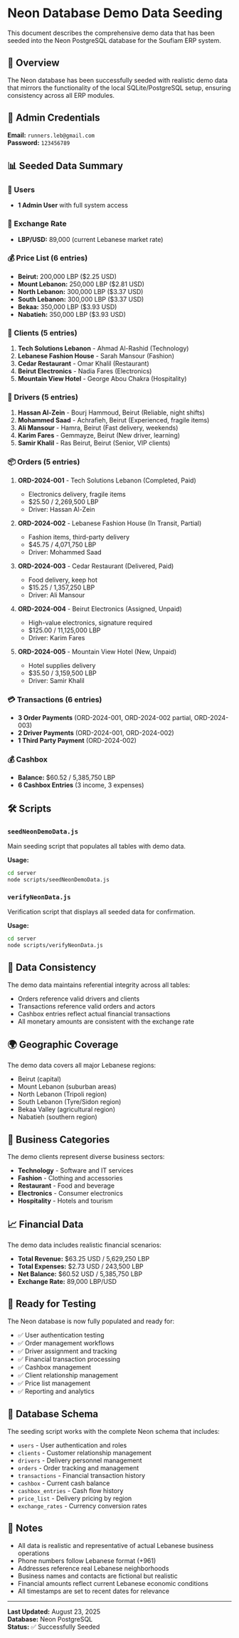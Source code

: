 # Neon Database Demo Data Seeding

This document describes the comprehensive demo data that has been seeded into the Neon PostgreSQL database for the Soufiam ERP system.

## 🎯 Overview

The Neon database has been successfully seeded with realistic demo data that mirrors the functionality of the local SQLite/PostgreSQL setup, ensuring consistency across all ERP modules.

## 🔑 Admin Credentials

**Email:** `runners.leb@gmail.com`  
**Password:** `123456789`

## 📊 Seeded Data Summary

### 👤 Users
- **1 Admin User** with full system access

### 💱 Exchange Rate
- **LBP/USD:** 89,000 (current Lebanese market rate)

### 💰 Price List (6 entries)
- **Beirut:** 200,000 LBP ($2.25 USD)
- **Mount Lebanon:** 250,000 LBP ($2.81 USD)
- **North Lebanon:** 300,000 LBP ($3.37 USD)
- **South Lebanon:** 300,000 LBP ($3.37 USD)
- **Bekaa:** 350,000 LBP ($3.93 USD)
- **Nabatieh:** 350,000 LBP ($3.93 USD)

### 👥 Clients (5 entries)
1. **Tech Solutions Lebanon** - Ahmad Al-Rashid (Technology)
2. **Lebanese Fashion House** - Sarah Mansour (Fashion)
3. **Cedar Restaurant** - Omar Khalil (Restaurant)
4. **Beirut Electronics** - Nadia Fares (Electronics)
5. **Mountain View Hotel** - George Abou Chakra (Hospitality)

### 🚗 Drivers (5 entries)
1. **Hassan Al-Zein** - Bourj Hammoud, Beirut (Reliable, night shifts)
2. **Mohammed Saad** - Achrafieh, Beirut (Experienced, fragile items)
3. **Ali Mansour** - Hamra, Beirut (Fast delivery, weekends)
4. **Karim Fares** - Gemmayze, Beirut (New driver, learning)
5. **Samir Khalil** - Ras Beirut, Beirut (Senior, VIP clients)

### 📦 Orders (5 entries)
1. **ORD-2024-001** - Tech Solutions Lebanon (Completed, Paid)
   - Electronics delivery, fragile items
   - $25.50 / 2,269,500 LBP
   - Driver: Hassan Al-Zein

2. **ORD-2024-002** - Lebanese Fashion House (In Transit, Partial)
   - Fashion items, third-party delivery
   - $45.75 / 4,071,750 LBP
   - Driver: Mohammed Saad

3. **ORD-2024-003** - Cedar Restaurant (Delivered, Paid)
   - Food delivery, keep hot
   - $15.25 / 1,357,250 LBP
   - Driver: Ali Mansour

4. **ORD-2024-004** - Beirut Electronics (Assigned, Unpaid)
   - High-value electronics, signature required
   - $125.00 / 11,125,000 LBP
   - Driver: Karim Fares

5. **ORD-2024-005** - Mountain View Hotel (New, Unpaid)
   - Hotel supplies delivery
   - $35.50 / 3,159,500 LBP
   - Driver: Samir Khalil

### 💳 Transactions (6 entries)
- **3 Order Payments** (ORD-2024-001, ORD-2024-002 partial, ORD-2024-003)
- **2 Driver Payments** (ORD-2024-001, ORD-2024-002)
- **1 Third Party Payment** (ORD-2024-002)

### 💰 Cashbox
- **Balance:** $60.52 / 5,385,750 LBP
- **6 Cashbox Entries** (3 income, 3 expenses)

## 🛠️ Scripts

### `seedNeonDemoData.js`
Main seeding script that populates all tables with demo data.

**Usage:**
```bash
cd server
node scripts/seedNeonDemoData.js
```

### `verifyNeonData.js`
Verification script that displays all seeded data for confirmation.

**Usage:**
```bash
cd server
node scripts/verifyNeonData.js
```

## 🔄 Data Consistency

The demo data maintains referential integrity across all tables:
- Orders reference valid drivers and clients
- Transactions reference valid orders and actors
- Cashbox entries reflect actual financial transactions
- All monetary amounts are consistent with the exchange rate

## 🌍 Geographic Coverage

The demo data covers all major Lebanese regions:
- Beirut (capital)
- Mount Lebanon (suburban areas)
- North Lebanon (Tripoli region)
- South Lebanon (Tyre/Sidon region)
- Bekaa Valley (agricultural region)
- Nabatieh (southern region)

## 💼 Business Categories

The demo clients represent diverse business sectors:
- **Technology** - Software and IT services
- **Fashion** - Clothing and accessories
- **Restaurant** - Food and beverage
- **Electronics** - Consumer electronics
- **Hospitality** - Hotels and tourism

## 📈 Financial Data

The demo data includes realistic financial scenarios:
- **Total Revenue:** $63.25 USD / 5,629,250 LBP
- **Total Expenses:** $2.73 USD / 243,500 LBP
- **Net Balance:** $60.52 USD / 5,385,750 LBP
- **Exchange Rate:** 89,000 LBP/USD

## 🚀 Ready for Testing

The Neon database is now fully populated and ready for:
- ✅ User authentication testing
- ✅ Order management workflows
- ✅ Driver assignment and tracking
- ✅ Financial transaction processing
- ✅ Cashbox management
- ✅ Client relationship management
- ✅ Price list management
- ✅ Reporting and analytics

## 🔧 Database Schema

The seeding script works with the complete Neon schema that includes:
- `users` - User authentication and roles
- `clients` - Customer relationship management
- `drivers` - Delivery personnel management
- `orders` - Order tracking and management
- `transactions` - Financial transaction history
- `cashbox` - Current cash balance
- `cashbox_entries` - Cash flow history
- `price_list` - Delivery pricing by region
- `exchange_rates` - Currency conversion rates

## 📝 Notes

- All data is realistic and representative of actual Lebanese business operations
- Phone numbers follow Lebanese format (+961)
- Addresses reference real Lebanese neighborhoods
- Business names and contacts are fictional but realistic
- Financial amounts reflect current Lebanese economic conditions
- All timestamps are set to recent dates for relevance

---

**Last Updated:** August 23, 2025  
**Database:** Neon PostgreSQL  
**Status:** ✅ Successfully Seeded
